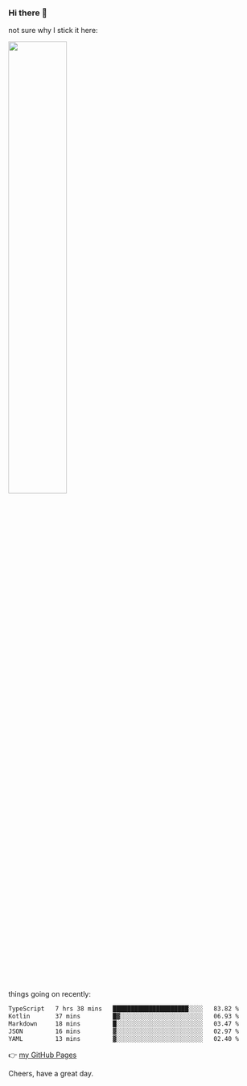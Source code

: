 ### Hi there 👋

not sure why I stick it here:

[<img width="48%" src="https://github-readme-stats.vercel.app/api?username=ykzhukian&show_icons=true&theme=dracula">](https://github.com/anuraghazra/github-readme-stats)


things going on recently:

<!--START_SECTION:waka-->

```txt
TypeScript   7 hrs 38 mins   █████████████████████░░░░   83.82 %
Kotlin       37 mins         █▓░░░░░░░░░░░░░░░░░░░░░░░   06.93 %
Markdown     18 mins         █░░░░░░░░░░░░░░░░░░░░░░░░   03.47 %
JSON         16 mins         ▓░░░░░░░░░░░░░░░░░░░░░░░░   02.97 %
YAML         13 mins         ▓░░░░░░░░░░░░░░░░░░░░░░░░   02.40 %
```

<!--END_SECTION:waka-->

👉 [my GitHub Pages](https://ykzhukian.github.io)

Cheers, have a great day.

